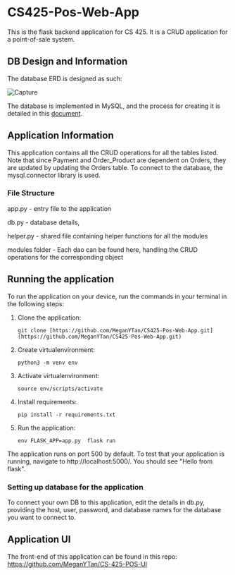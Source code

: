 # CS425-Pos-Web-App
This is the flask backend application for CS 425. It is a CRUD application for a point-of-sale system. 

## DB Design and Information
The database ERD is designed as such: 

![Capture](https://github.com/MeganYTan/CS425-Pos-Web-App/assets/22186227/3b494977-c203-4d98-a7e8-05f0d55af10a)

The database is implemented in MySQL, and the process for creating it is detailed in this [document](https://docs.google.com/document/d/1tLjxkQ88COiYGmfYtHXzkRQGGcegsuj0LORLRAHLDZ0/edit). 


## Application Information

This application contains all the CRUD operations for all the tables listed. Note that since Payment and Order_Product are dependent on Orders, they are updated by updating the Orders table. To connect to the database, the mysql.connector library is used. 

### File Structure
app.py - entry file to the application

db.py  - database details, 

helper.py - shared file containing helper functions for all the modules

modules folder - Each dao can be found here, handling the CRUD operations for the corresponding object


## Running the application

To run the application on your device, run the commands in your terminal in the following steps:

1. Clone the application:

   ```git clone [https://github.com/MeganYTan/CS425-Pos-Web-App.git](https://github.com/MeganYTan/CS425-Pos-Web-App.git)```

3. Create virtualenvironment:

   ```python3 -m venv env```

5. Activate virtualenvironment:
  
   ```source env/scripts/activate```

8. Install requirements:

   ```pip install -r requirements.txt```

10. Run the application:

    ```env FLASK_APP=app.py  flask run```

The application runs on port 500 by default. To test that your application is running, navigate to http://localhost:5000/. You should see "Hello from flask".

### Setting up database for the application
To connect your own DB to this application, edit the details in db.py, providing the host, user, password, and database names for the database you want to connect to. 

## Application UI

The front-end of this application can be found in this repo: https://github.com/MeganYTan/CS-425-POS-UI
